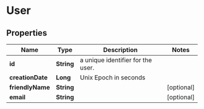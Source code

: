 

# User


## Properties

Name | Type | Description | Notes
------------ | ------------- | ------------- | -------------
**id** | **String** | a unique identifier for the user. | 
**creationDate** | **Long** | Unix Epoch in seconds | 
**friendlyName** | **String** |  |  [optional]
**email** | **String** |  |  [optional]



